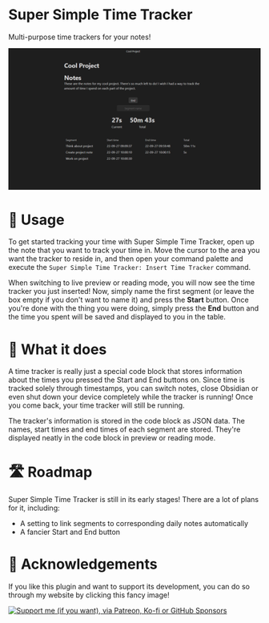 # Super Simple Time Tracker
Multi-purpose time trackers for your notes!

![A screenshot of the plugin in action, where you can see an active time tracker for a project](https://raw.githubusercontent.com/Ellpeck/ObsidianSimpleTimeTracker/master/screenshot.png)

# 🤔 Usage
To get started tracking your time with Super Simple Time Tracker, open up the note that you want to track your time in. Move the cursor to the area you want the tracker to reside in, and then open your command palette and execute the `Super Simple Time Tracker: Insert Time Tracker` command.

When switching to live preview or reading mode, you will now see the time tracker you just inserted! Now, simply name the first segment (or leave the box empty if you don't want to name it) and press the **Start** button. Once you're done with the thing you were doing, simply press the **End** button and the time you spent will be saved and displayed to you in the table.

# 👀 What it does
A time tracker is really just a special code block that stores information about the times you pressed the Start and End buttons on. Since time is tracked solely through timestamps, you can switch notes, close Obsidian or even shut down your device completely while the tracker is running! Once you come back, your time tracker will still be running. 

The tracker's information is stored in the code block as JSON data. The names, start times and end times of each segment are stored. They're displayed neatly in the code block in preview or reading mode.

# 🛣️ Roadmap
Super Simple Time Tracker is still in its early stages! There are a lot of plans for it, including:
- A setting to link segments to corresponding daily notes automatically
- A fancier Start and End button

# 🙏 Acknowledgements
If you like this plugin and want to support its development, you can do so through my website by clicking this fancy image!

[![Support me (if you want), via Patreon, Ko-fi or GitHub Sponsors](https://ellpeck.de/res/generalsupport.png)](https://ellpeck.de/support)
